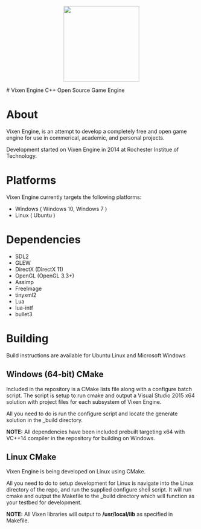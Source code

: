 <p align="center">
<img src="https://raw.githubusercontent.com/MattGuerrette/VixenEngine/master/assets/Others/vixen.png?token=AGF82f6bQ31yR9rHAllCYsrR50J2y6ebks5WGJ5twA%3D%3D" height="200">
</p>
# Vixen Engine
C++ Open Source Game Engine

# About

Vixen Engine, is an attempt to develop a completely free and open game engine for use in commerical, academic, and personal projects. 

Development started on Vixen Engine in 2014 at Rochester Institue of Technology.

# Platforms

Vixen Engine currently targets the following platforms:

* Windows ( Windows 10, Windows 7 )
* Linux   ( Ubuntu )

# Dependencies

* SDL2
* GLEW
* DirectX (DirectX 11)
* OpenGL  (OpenGL 3.3+)
* Assimp
* FreeImage
* tinyxml2
* Lua
* lua-intf
* bullet3

# Building

Build instructions are available for Ubuntu Linux and Microsoft Windows

## Windows (64-bit)  CMake

Included in the repository is a CMake lists file along with a configure batch script. The script is setup to run cmake and output a Visual Studio 2015 x64 solution with project files for each subsystem of Vixen Engine. 

All you need to do is run the configure script and locate the generate solution in the _build directory.

**NOTE:** All dependencies have been included prebuilt targeting x64 with VC++14 compiler in the repository for building on Windows.

## Linux  CMake

Vixen Engine is being developed on Linux using CMake.

All you need to do to setup development for Linux is navigate into the Linux directory of the repo, and run the supplied configure shell script. It will run cmake and output the Makefile to the _build directory which will function as your testbed for development.

**NOTE:** All Vixen libraries will output to **/usr/local/lib** as specified in Makefile.
